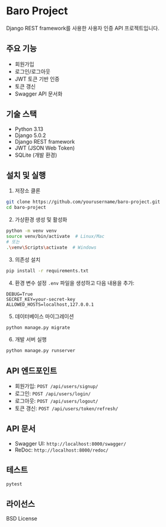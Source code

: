 # Baro Project

Django REST framework를 사용한 사용자 인증 API 프로젝트입니다.

## 주요 기능

- 회원가입
- 로그인/로그아웃
- JWT 토큰 기반 인증
- 토큰 갱신
- Swagger API 문서화

## 기술 스택

- Python 3.13
- Django 5.0.2
- Django REST framework
- JWT (JSON Web Token)
- SQLite (개발 환경)

## 설치 및 실행

1. 저장소 클론
```bash
git clone https://github.com/yourusername/baro-project.git
cd baro-project
```

2. 가상환경 생성 및 활성화
```bash
python -m venv venv
source venv/bin/activate  # Linux/Mac
# 또는
.\venv\Scripts\activate  # Windows
```

3. 의존성 설치
```bash
pip install -r requirements.txt
```

4. 환경 변수 설정
`.env` 파일을 생성하고 다음 내용을 추가:
```
DEBUG=True
SECRET_KEY=your-secret-key
ALLOWED_HOSTS=localhost,127.0.0.1
```

5. 데이터베이스 마이그레이션
```bash
python manage.py migrate
```

6. 개발 서버 실행
```bash
python manage.py runserver
```

## API 엔드포인트

- 회원가입: `POST /api/users/signup/`
- 로그인: `POST /api/users/login/`
- 로그아웃: `POST /api/users/logout/`
- 토큰 갱신: `POST /api/users/token/refresh/`

## API 문서

- Swagger UI: `http://localhost:8000/swagger/`
- ReDoc: `http://localhost:8000/redoc/`

## 테스트

```bash
pytest
```

## 라이선스

BSD License 